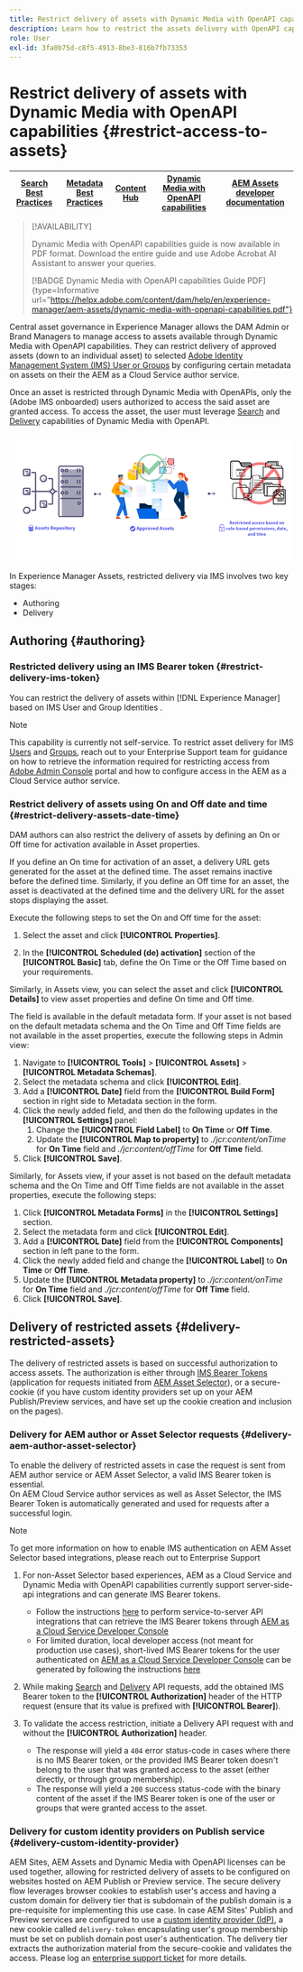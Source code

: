 ```yaml
---
title: Restrict delivery of assets with Dynamic Media with OpenAPI capabilities
description: Learn how to restrict the assets delivery with OpenAPI capabilities.
role: User
exl-id: 3fa0b75d-c8f5-4913-8be3-816b7fb73353
---
```

# Restrict delivery of assets with Dynamic Media with OpenAPI capabilities {#restrict-access-to-assets}

| [Search Best Practices](/help/assets/search-best-practices.md) |[Metadata Best Practices](/help/assets/metadata-best-practices.md)|[Content Hub](/help/assets/product-overview.md)|[Dynamic Media with OpenAPI capabilities](/help/assets/dynamic-media-open-apis-overview.md)|[AEM Assets developer documentation](https://developer.adobe.com/experience-cloud/experience-manager-apis/)|
| ------------- | --------------------------- |---------|----|-----|

>[!AVAILABILITY]
>
>Dynamic Media with OpenAPI capabilities guide is now available in PDF format. Download the entire guide and use Adobe Acrobat AI Assistant to answer your queries. 
>
>[!BADGE Dynamic Media with OpenAPI capabilities Guide PDF]{type=Informative url="https://helpx.adobe.com/content/dam/help/en/experience-manager/aem-assets/dynamic-media-with-openapi-capabilities.pdf"}

Central asset governance in Experience Manager allows the DAM Admin or Brand Managers to manage access to assets available through Dynamic Media with OpenAPI capabilities. They can restrict delivery of approved assets (down to an individual asset) to selected [Adobe Identity Management System (IMS) User or Groups](https://helpx.adobe.com/in/enterprise/using/users.html#user-mgt-strategy) by configuring certain metadata on assets on their the AEM as a Cloud Service author service.

Once an asset is restricted through Dynamic Media with OpenAPIs, only the (Adobe IMS onboarded) users authorized to access the said asset are granted access. To access the asset, the user must leverage [Search](search-assets-api.md) and [Delivery](deliver-assets-apis.md) capabilities of Dynamic Media with OpenAPI.

![Restricted access to assets](/help/assets/assets/restricted-access.png)

In Experience Manager Assets, restricted delivery via IMS involves two key stages: 

* Authoring 
* Delivery

## Authoring {#authoring}

### Restricted delivery using an IMS Bearer token {#restrict-delivery-ims-token}

You can restrict the delivery of assets within [!DNL Experience Manager] based on IMS User and Group Identities .

>[!NOTE]
>
> This capability is currently not self-service. To restrict asset delivery for IMS [Users](https://helpx.adobe.com/in/enterprise/using/manage-directory-users.html) and [Groups](https://helpx.adobe.com/in/enterprise/using/user-groups.html), reach out to your Enterprise Support team for guidance on how to retrieve the information required for restricting access from [Adobe Admin Console](https://adminconsole.adobe.com/) portal and how to configure access in the AEM as a Cloud Service author service.

### Restrict delivery of assets using On and Off date and time {#restrict-delivery-assets-date-time}

DAM authors can also restrict the delivery of assets by defining an On or Off time for activation available in Asset properties.

If you define an On time for activation of an asset, a delivery URL gets generated for the asset at the defined time. The asset remains inactive before the defined time. Similarly, if you define an Off time for an asset, the asset is deactivated at the defined time and the delivery URL for the asset stops displaying the asset.

Execute the following steps to set the On and Off time for the asset:

1. Select the asset and click **[!UICONTROL Properties]**.

1. In the **[!UICONTROL Scheduled (de) activation]** section of the **[!UICONTROL Basic]** tab, define the On Time or the Off Time based on your requirements.

Similarly, in Assets view, you can select the asset and click **[!UICONTROL Details]** to view asset properties and define On time and Off time.

The field is available in the default metadata form. If your asset is not based on the default metadata schema and the On Time and Off Time fields are not available in the asset properties, execute the following steps in Admin view:

1. Navigate to **[!UICONTROL Tools]** > **[!UICONTROL Assets]** > **[!UICONTROL Metadata Schemas]**.
1. Select the metadata schema and click **[!UICONTROL Edit]**.
1. Add a **[!UICONTROL Date]** field from the **[!UICONTROL Build Form]** section in right side to Metadata section in the form. 
1. Click the newly added field, and then do the following updates in the  **[!UICONTROL Settings]** panel:
   1. Change the **[!UICONTROL Field Label]** to **On Time** or **Off Time**.
   1. Update the **[!UICONTROL Map to property]** to _./jcr:content/onTime_ for **On Time** field and _./jcr:content/offTime_ for **Off Time** field.
1. Click **[!UICONTROL Save]**.

Similarly, for Assets view, if your asset is not based on the default metadata schema and the On Time and Off Time fields are not available in the asset properties, execute the following steps:

1. Click **[!UICONTROL Metadata Forms]** in the **[!UICONTROL Settings]** section. 
1. Select the metadata form and click **[!UICONTROL Edit]**. 
1. Add a **[!UICONTROL Date]** field from the **[!UICONTROL Components]** section in left pane to the form. 
1. Click the newly added field and change the **[!UICONTROL Label]** to **On Time** or **Off Time**.
1. Update the **[!UICONTROL Metadata property]** to _./jcr:content/onTime_ for **On Time** field and _./jcr:content/offTime_ for **Off Time** field.
1. Click **[!UICONTROL Save]**. 



## Delivery of restricted assets {#delivery-restricted-assets}

The delivery of restricted assets is based on successful authorization to access assets. The authorization is either through [IMS Bearer Tokens](https://developer.adobe.com/developer-console/docs/guides/authentication/UserAuthentication/IMS/) (application for requests initiated from [AEM Asset Selector](https://experienceleague.adobe.com/en/docs/experience-manager-cloud-service/content/assets/manage/asset-selector/overview-asset-selector)), or a secure-cookie (if you have custom identity providers set up on your AEM Publish/Preview services, and have set up the cookie creation and inclusion on the pages).

### Delivery for AEM author or Asset Selector requests {#delivery-aem-author-asset-selector}

To enable the delivery of restricted assets in case the request is sent from AEM author service or AEM Asset Selector, a valid IMS Bearer token is essential.  
On AEM Cloud Service author services as well as Asset Selector, the IMS Bearer Token is automatically generated and used for requests after a successful login.

>[!NOTE]
>
>To get more information on how to enable IMS authentication on AEM Asset Selector based integrations, please reach out to Enterprise Support

1. For non-Asset Selector based experiences, AEM as a Cloud Service and Dynamic Media with OpenAPI capabilities currently support server-side-api integrations and can generate IMS Bearer tokens.
   * Follow the instructions [here](https://experienceleague.adobe.com/en/docs/experience-manager-cloud-service/content/implementing/developing/generating-access-tokens-for-server-side-apis#the-server-to-server-flow) to perform service-to-server API integrations that can retrieve the IMS Bearer tokens through [AEM as a Cloud Service Developer Console](https://experienceleague.adobe.com/en/docs/experience-manager-cloud-service/content/implementing/developing/development-guidelines#crxde-lite-and-developer-console)
   * For limited duration, local developer access (not meant for production use cases), short-lived IMS Bearer tokens for the user authenticated on [AEM as a Cloud Service Developer Console](https://experienceleague.adobe.com/en/docs/experience-manager-cloud-service/content/implementing/developing/development-guidelines#crxde-lite-and-developer-console) can be generated by following the instructions [here](https://experienceleague.adobe.com/en/docs/experience-manager-cloud-service/content/implementing/developing/generating-access-tokens-for-server-side-apis#developer-flow)

1. While making [Search](search-assets-api.md) and [Delivery](deliver-assets-apis.md) API requests, add the obtained IMS Bearer token to the **[!UICONTROL Authorization]** header of the HTTP request (ensure that its value is prefixed with **[!UICONTROL Bearer]**).

1. To validate the access restriction, initiate a Delivery API request with and without the **[!UICONTROL Authorization]** header.
   * The response will yield a `404` error status-code in cases where there is no IMS Bearer token, or the provided IMS Bearer token doesn't belong to the user that was granted access to the asset (either directly, or through group membership).
   * The response will yield a `200` success status-code with the binary content of the asset if the IMS Bearer token is one of the user or groups that were granted access to the asset.

### Delivery for custom identity providers on Publish service {#delivery-custom-identity-provider}

AEM Sites, AEM Assets and Dynamic Media with OpenAPI licenses can be used together, allowing for restricted delivery of assets to be configured on websites hosted on AEM Publish or Preview service. The secure delivery flow leverages browser cookies to establish user's access and having a custom domain for delivery tier that is subdomain of the publish domain is a pre-requisite for implementing this use case. In case AEM Sites' Publish and Preview services are configured to use a [custom identity provider (IdP)](https://experienceleague.adobe.com/en/docs/experience-manager-learn/cloud-service/authentication/saml-2-0), a new cookie called `delivery-token` encapsulating user's group membership must be set on publish domain post user's authentication. The delivery tier extracts the authorization material from the secure-cookie and validates the access. Please log an [enterprise support ticket](/help/assets/dynamic-media-open-apis-overview.md#how-to-enable-the-dynamic-media-with-openapi-capabilities) for more details.
